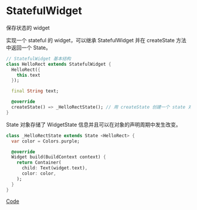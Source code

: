 # StatefulWidget

保存状态的 widget

实现一个 stateful 的 widget，可以继承 StatefulWidget 并在 createState 方法中返回一个 State。

```dart
// StatefulWidget 基本结构
class HelloRect extends StatefulWidget {
  HelloRect({
    this.text
  });

  final String text;

  @override
  createState() => _HelloRectState(); // 用 createState 创建一个 state 对象
}
```

State 对象存储了 WidgetState 信息并且可以在对象的声明周期中发生改变。

```dart
class _HelloRectState extends State <HelloRect> {
  var color = Colors.purple;

  @override
  Widget build(BuildContext context) {
    return Container(
      child: Text(widget.text),
      color: color,
    );
  }
}
```


[Code](https://gist.githubusercontent.com/riskers/fb174083be0064aaa1c232e468ee8ed9/raw/b44ba9870e151adaa0fac383f6ed9d5dd25b8cb0/stateful_widget.dart)